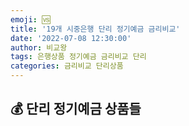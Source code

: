 ```yaml
---
emoji: 🆚
title: '19개 시중은행 단리 정기예금 금리비교'
date: '2022-07-08 12:30:00'
author: 비교왕
tags: 은행상품 정기예금 금리비교 단리
categories: 금리비교 단리상품
---
```


## 💰 단리 정기예금 상품들

```toc

```
